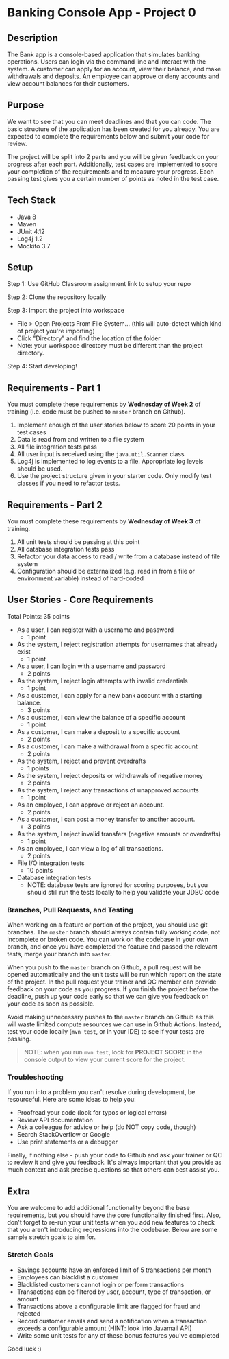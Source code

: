 # Banking Console App - Project 0

## Description
The Bank app is a console-based application that simulates banking operations. 
Users can login via the command line and interact with the system.
A customer can apply for an account, view their balance, and make withdrawals and deposits. 
An employee can approve or deny accounts and view account balances for their customers.

## Purpose
We want to see that you can meet deadlines and that you can code.
The basic structure of the application has been created for you already.
You are expected to complete the requirements below and submit your code for review.

The project will be split into 2 parts and you will be given feedback on your progress after each part.
Additionally, test cases are implemented to score your completion of the requirements and to measure
your progress. Each passing test gives you a certain number of points as noted in the test case. 

## Tech Stack
* Java 8
* Maven
* JUnit 4.12
* Log4j 1.2
* Mockito 3.7

## Setup
Step 1: Use GitHub Classroom assignment link to setup your repo

Step 2: Clone the repository locally

Step 3: Import the project into workspace
* File > Open Projects From File System... (this will auto-detect which kind of project you're importing)
* Click "Directory" and find the location of the folder
* Note: your workspace directory must be different than the project directory.

Step 4: Start developing!

## Requirements - Part 1

You must complete these requirements by **Wednesday of Week 2** of training (i.e. code must be pushed to `master` branch on Github).

1. Implement enough of the user stories below to score 20 points in your test cases
2. Data is read from and written to a file system 
3. All file integration tests pass
4. All user input is received using the `java.util.Scanner` class
5. Log4j is implemented to log events to a file. Appropriate log levels should be used.
6. Use the project structure given in your starter code. Only modify test classes if you need to refactor tests.

## Requirements - Part 2

You must complete these requirements by **Wednesday of Week 3** of training.

1. All unit tests should be passing at this point
2. All database integration tests pass
3. Refactor your data access to read / write from a database instead of file system
4. Configuration should be externalized (e.g. read in from a file or environment variable) instead of hard-coded

## User Stories - Core Requirements
Total Points: 35 points

* As a user, I can register with a username and password
  * 1 point
* As the system, I reject registration attempts for usernames that already exist
  * 1 point
* As a user, I can login with a username and password
  * 2 points
* As the system, I reject login attempts with invalid credentials
  * 1 point
* As a customer, I can apply for a new bank account with a starting balance.
  * 3 points
* As a customer, I can view the balance of a specific account
  * 1 point
* As a customer, I can make a deposit to a specific account
  * 2 points
* As a customer, I can make a withdrawal from a specific account
  * 2 points
* As the system, I reject and prevent overdrafts
  * 1 points
* As the system, I reject deposits or withdrawals of negative money
  * 2 points
* As the system, I reject any transactions of unapproved accounts
  * 1 point
* As an employee, I can approve or reject an account.
  * 2 points
* As a customer, I can post a money transfer to another account.
  * 3 points
* As the system, I reject invalid transfers (negative amounts or overdrafts)
  * 1 point
* As an employee, I can view a log of all transactions.
  * 2 points
* File I/O integration tests
  * 10 points
* Database integration tests
  * NOTE: database tests are ignored for scoring purposes, but you should still run the tests locally to 
  help you validate your JDBC code

### Branches, Pull Requests, and Testing
When working on a feature or portion of the project, you should use git branches. The `master` branch should always
contain fully working code, not incomplete or broken code. You can work on the codebase in your own branch, and once
you have completed the feature and passed the relevant tests, merge your branch into `master`.

When you push to the `master` branch on Github, a pull request will be opened automatically and the unit tests 
will be run which report on the state of the project. In the pull request your trainer and QC member can provide 
feedback on your code as you progress. If you finish the project before the deadline, push up your code early so 
that we can give you feedback on your code as soon as possible.

Avoid making unnecessary pushes to the `master` branch on Github as this will waste limited compute resources we can
use in Github Actions. Instead, test your code locally (`mvn test`, or in your IDE) to see if your tests are passing.

> NOTE: when you run `mvn test`, look for **PROJECT SCORE** in the console output to view your current score for the project.

### Troubleshooting
If you run into a problem you can't resolve during development, be resourceful. Here are some ideas to help you:
* Proofread your code (look for typos or logical errors)
* Review API documentation
* Ask a colleague for advice or help (do NOT copy code, though)
* Search StackOverflow or Google
* Use print statements or a debugger

Finally, if nothing else - push your code to Github and ask your trainer or QC to review it and give you feedback. It's
always important that you provide as much context and ask precise questions so that others can best assist you.

## Extra
You are welcome to add additional functionality beyond the base requirements, but you should have the core functionality finished first. Also,
don't forget to re-run your unit tests when you add new features to check that you aren't introducing regressions into the codebase. Below are 
some sample stretch goals to aim for.

### Stretch Goals
* Savings accounts have an enforced limit of 5 transactions per month
* Employees can blacklist a customer
* Blacklisted customers cannot login or perform transactions
* Transactions can be filtered by user, account, type of transaction, or amount
* Transactions above a configurable limit are flagged for fraud and rejected
* Record customer emails and send a notification when a transaction exceeds a configurable amount (HINT: look into Javamail API)
* Write some unit tests for any of these bonus features you've completed

Good luck :)
